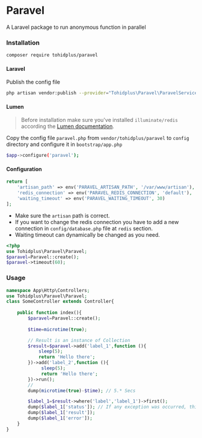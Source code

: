 # Paravel
A Laravel package to run anonymous function in parallel
### Installation
```bash
composer require tohidplus/paravel
```
#### Laravel
Publish the config file 
```bash
php artisan vendor:publish --provider="Tohidplus\Paravel\ParavelServiceProvider"
```
#### Lumen
> Before installation make sure you've installed `illuminate/redis` according the [Lumen documentation](https://lumen.laravel.com/docs/7.x/cache).

Copy the config file `paravel.php` from `vendor/tohidplus/paravel` to `config` directory and configure it in `bootstrap/app.php`
```bash
$app->configure('paravel');
```
#### Configuration
```php
return [
    'artisan_path' => env('PARAVEL_ARTISAN_PATH', '/var/www/artisan'),
    'redis_connection' => env('PARAVEL_REDIS_CONNECTION', 'default'),
    'waiting_timeout' => env('PARAVEL_WAITING_TIMEOUT', 30)
];
```
* Make sure the `artisan` path is correct.
* If you want to change the redis connection you have to add a new connection in `config/database.php` file at `redis` section.
* Waiting timeout can dynamically be changed as you need.
```php
<?php
use Tohidplus\Paravel\Paravel;
$paravel=Paravel::create();
$paravel->timeout(60);
```
### Usage
```php
namespace App\Http\Controllers;
use Tohidplus\Paravel\Paravel;
class SomeController extends Controller{
   
    public function index(){
        $paravel=Paravel::create();
        
        $time=microtime(true);        

        // Result is an instance of Collection   
        $result=$paravel->add('label_1',function (){
            sleep(5);
            return 'Hello there';
        })->add('label_2',function (){
             sleep(5);
             return 'Hello there';
        })->run();
        //
        dump(microtime(true)-$time); // 5.* Secs

        $label_1=$result->where('label','label_1')->first();
        dump($label_1['status']); // If any exception was occurred, this will be false
        dump($label_1['result']);
        dump($label_1['error']); 
    }
}
```
